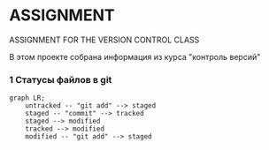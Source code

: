 # ASSIGNMENT
ASSIGNMENT FOR THE VERSION CONTROL CLASS

В этом проекте собрана информация из курса "контроль версий"

### 1 Статусы файлов в git

```mermaid
graph LR;
    untracked -- "git add" --> staged
    staged -- "commit" --> tracked
    staged --> modified
    tracked --> modified
    modified -- "git add" --> staged
```
